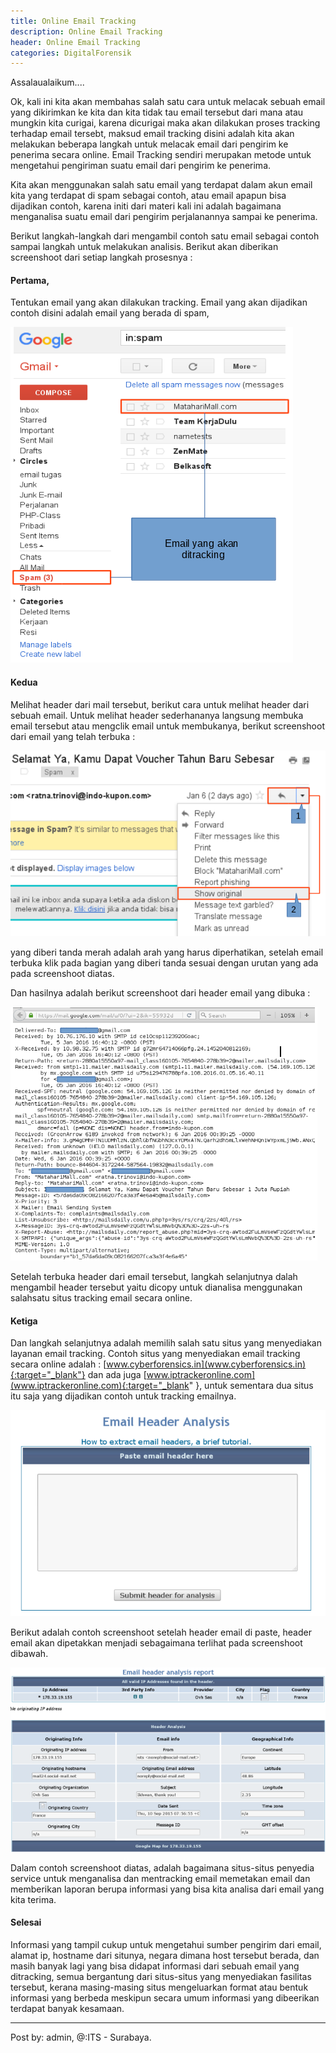 ```yaml
---
title: Online Email Tracking
description: Online Email Tracking
header: Online Email Tracking
categories: DigitalForensik
---
```

Assalaualaikum....

Ok, kali ini kita akan membahas salah satu cara untuk melacak sebuah email yang dikirimkan ke kita dan kita tidak tau email tersebut dari mana atau mungkin kita curigai, karena dicurigai maka akan dilakukan proses tracking terhadap email tersebt, maksud email tracking disini adalah kita akan melakukan beberapa langkah untuk melacak email dari pengirim ke penerima secara online. Email Tracking sendiri merupakan metode untuk mengetahui pengiriman suatu email dari pengirim ke penerima.

Kita akan menggunakan salah satu email yang terdapat dalam akun email kita yang terdapat di spam sebagai contoh, atau email apapun bisa dijadikan contoh, karena initi dari materi kali ini adalah bagaimana menganalisa suatu email dari pengirim perjalanannya sampai ke penerima.

Berikut langkah-langkah dari mengambil contoh satu email sebagai contoh sampai langkah untuk melakukan analisis. Berikut akan diberikan screenshoot dari setiap langkah prosesnya :

#### Pertama,
Tentukan email yang akan dilakukan tracking. Email yang akan dijadikan contoh disini adalah email yang berada di spam,

![EmailTracking1](img/fd/fd-post2-001.png)

#### Kedua
Melihat header dari mail tersebut, berikut cara untuk melihat header dari sebuah email. Untuk melihat header sederhananya langsung membuka email tersebut atau mengclik email untuk membukanya, berikut screenshoot dari email yang telah terbuka :

![EmailTracking2](img/fd/fd-post2-002.png)

yang diberi tanda merah adalah arah yang harus diperhatikan, setelah email terbuka klik pada bagian yang diberi tanda sesuai dengan urutan yang ada pada screenshoot diatas.

Dan hasilnya adalah berikut screenshoot dari header email yang dibuka :

![EmailTracking3](img/fd/fd-post2-003.png)

Setelah terbuka header dari email tersebut, langkah selanjutnya dalah mengambil header tersebut yaitu dicopy untuk dianalisa menggunakan salahsatu situs tracking email secara online.
#### Ketiga
Dan langkah selanjutnya adalah memilih salah satu situs yang menyediakan layanan email tracking. Contoh situs yang menyediakan email tracking secara online adalah : [www.cyberforensics.in](www.cyberforensics.in){:target="_blank"} dan ada juga [www.iptrackeronline.com](www.iptrackeronline.com){:target="_blank" }, untuk sementara dua situs itu saja yang dijadikan contoh untuk tracking emailnya.

![EmailTracking4](img/fd/fd-post2-004.png)

Berikut adalah contoh screenshoot setelah header email di paste, header email akan dipetakkan menjadi sebagaimana terlihat pada screenshoot dibawah.

![EmailTracking5](img/fd/fd-post2-005.png)

Dalam contoh screenshoot diatas, adalah bagaimana situs-situs penyedia service untuk menganalisa dan mentracking email memetakan email dan memberikan laporan berupa informasi yang bisa kita analisa dari email yang kita terima.
#### Selesai
Informasi yang tampil cukup untuk mengetahui sumber pengirim dari email, alamat ip, hostname dari situnya, negara dimana host tersebut berada, dan masih banyak lagi yang bisa didapat informasi dari sebuah email yang ditracking, semua bergantung dari situs-situs yang menyediakan fasilitas tersebut, kerana masing-masing situs mengeluarkan format atau bentuk informasi yang berbeda meskipun secara umum informasi yang dibeerikan terdapat banyak kesamaan.

_____
Post by: admin, @:ITS - Surabaya.
